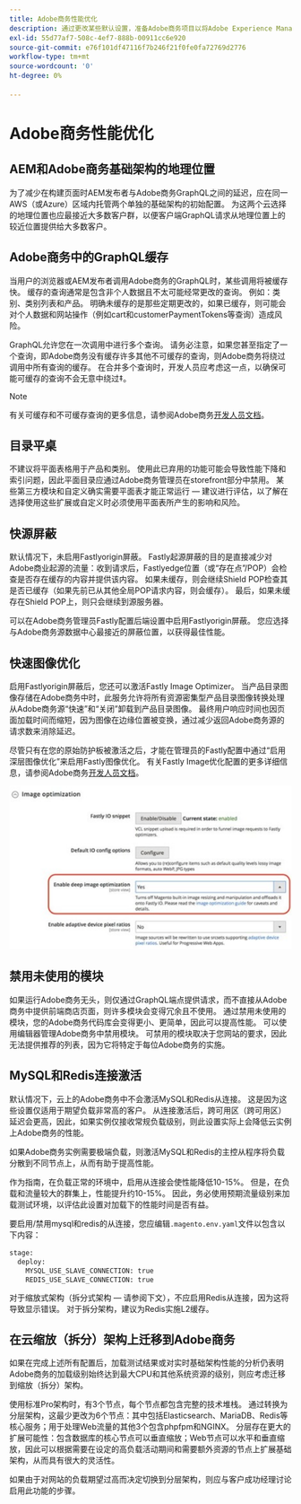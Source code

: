 ```yaml
---
title: Adobe商务性能优化
description: 通过更改某些默认设置，准备Adobe商务项目以将Adobe Experience Manager用作CMS。
exl-id: 55d77af7-508c-4ef7-888b-00911cc6e920
source-git-commit: e76f101df47116f7b246f21f0fe0fa72769d2776
workflow-type: tm+mt
source-wordcount: '0'
ht-degree: 0%

---
```


# Adobe商务性能优化

## AEM和Adobe商务基础架构的地理位置

为了减少在构建页面时AEM发布者与Adobe商务GraphQL之间的延迟，应在同一AWS（或Azure）区域内托管两个单独的基础架构的初始配置。 为这两个云选择的地理位置也应最接近大多数客户群，以便客户端GraphQL请求从地理位置上的较近位置提供给大多数客户。

## Adobe商务中的GraphQL缓存

当用户的浏览器或AEM发布者调用Adobe商务的GraphQL时，某些调用将被缓存
快。 缓存的查询通常是包含非个人数据且不太可能经常更改的查询。 例如：类别、类别列表和产品。 明确未缓存的是那些定期更改的，如果已缓存，则可能会对个人数据和网站操作（例如cart和customerPaymentTokens等查询）造成风险。

GraphQL允许您在一次调用中进行多个查询。 请务必注意，如果您甚至指定了一个查询，即Adobe商务没有缓存许多其他不可缓存的查询，则Adobe商务将绕过调用中所有查询的缓存。 在合并多个查询时，开发人员应考虑这一点，以确保可能可缓存的查询不会无意中绕过‡。

>[!NOTE]
>
> 有关可缓存和不可缓存查询的更多信息，请参阅Adobe商务[开发人员文档](https://devdocs.magento.com/guides/v2.4/graphql/caching.html)。

## 目录平桌

不建议将平面表格用于产品和类别。 使用此已弃用的功能可能会导致性能下降和索引问题，因此平面目录应通过Adobe商务管理员在storefront部分中禁用。 某些第三方模块和自定义确实需要平面表才能正常运行 — 建议进行评估，以了解在选择使用这些扩展或自定义时必须使用平面表所产生的影响和风险。

## 快源屏蔽

默认情况下，未启用Fastlyorigin屏蔽。 Fastly起源屏蔽的目的是直接减少对Adobe商业起源的流量：收到请求后，Fastlyedge位置（或“存在点”/POP）会检查是否存在缓存的内容并提供该内容。 如果未缓存，则会继续Shield POP检查其是否已缓存（如果先前已从其他全局POP请求内容，则会缓存）。 最后，如果未缓存在Shield POP上，则只会继续到源服务器。

可以在Adobe商务管理员Fastly配置后端设置中启用Fastlyorigin屏蔽。 您应选择与Adobe商务源数据中心最接近的屏蔽位置，以获得最佳性能。

## 快速图像优化

启用Fastlyorigin屏蔽后，您还可以激活Fastly Image Optimizer。 当产品目录图像存储在Adobe商务中时，此服务允许将所有资源密集型产品目录图像转换处理从Adobe商务源“快速”和“关闭”卸载到产品目录图像。 最终用户响应时间也因页面加载时间而缩短，因为图像在边缘位置被变换，通过减少返回Adobe商务源的请求数来消除延迟。

尽管只有在您的原始防护板被激活之后，才能在管理员的Fastly配置中通过“启用深层图像优化”来启用Fastly图像优化。 有关Fastly Image优化配置的更多详细信息，请参阅Adobe商务[开发人员文档](https://devdocs.magento.com/cloud/cdn/fastly-image-optimization.html)。

![Adobe商务管理员中“快速”图像优化设置的屏幕截图](../assets/commerce-at-scale/image-optimization.svg)

## 禁用未使用的模块

如果运行Adobe商务无头，则仅通过GraphQL端点提供请求，而不直接从Adobe商务中提供前端商店页面，则许多模块会变得冗余且不使用。 通过禁用未使用的模块，您的Adobe商务代码库会变得更小、更简单，因此可以提高性能。 可以使用编辑器管理Adobe商务中禁用模块。 可禁用的模块取决于您网站的要求，因此无法提供推荐的列表，因为它将特定于每位Adobe商务的实施。

## MySQL和Redis连接激活

默认情况下，云上的Adobe商务中不会激活MySQL和Redis从连接。 这是因为这些设置仅适用于期望负载非常高的客户。 从连接激活后，跨可用区（跨可用区）延迟会更高，因此，如果实例仅接收常规负载级别，则此设置实际上会降低云实例上Adobe商务的性能。

如果Adobe商务实例需要极端负载，则激活MySQL和Redis的主控从程序将负载分散到不同节点上，从而有助于提高性能。

作为指南，在负载正常的环境中，启用从连接会使性能降低10-15%。 但是，在负载和流量较大的群集上，性能提升约10-15%。 因此，务必使用预期流量级别来加载测试环境，以评估此设置对加载下的性能时间是否有益。

要启用/禁用mysql和redis的从连接，您应编辑`.magento.env.yaml`文件以包含以下内容：

```
stage:
  deploy:
    MYSQL_USE_SLAVE_CONNECTION: true
    REDIS_USE_SLAVE_CONNECTION: true
```

对于缩放式架构（拆分式架构 — 请参阅下文），不应启用Redis从连接，因为这将导致显示错误。 对于拆分架构，建议为Redis实施L2缓存。

## 在云缩放（拆分）架构上迁移到Adobe商务

如果在完成上述所有配置后，加载测试结果或对实时基础架构性能的分析仍表明Adobe商务的加载级别始终达到最大CPU和其他系统资源的级别，则应考虑迁移到缩放（拆分）架构。

使用标准Pro架构时，有3个节点，每个节点都包含完整的技术堆栈。 通过转换为分层架构，这最少更改为6个节点：其中包括Elasticsearch、MariaDB、Redis等核心服务；用于处理Web流量的其他3个包含phpfpm和NGINX。 分层存在更大的扩展可能性：包含数据库的核心节点可以垂直缩放；Web节点可以水平和垂直缩放，因此可以根据需要在设定的高负载活动期间和需要额外资源的节点上扩展基础架构，从而具有很大的灵活性。

如果由于对网站的负载期望过高而决定切换到分层架构，则应与客户成功经理讨论启用此功能的步骤。
